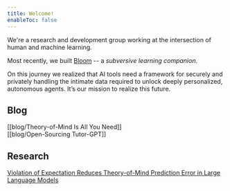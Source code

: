 ```yaml
---
title: Welcome!
enableToc: false
---
```


We're a research and development group working at the intersection of human and machine learning.  

Most recently, we built [Bloom](https://bloombot.ai) -- a *subversive learning companion*.

On this journey we realized that AI tools need a framework for securely and privately handling the intimate data required to unlock deeply personalized, autonomous agents. It’s our mission to realize this future. 

## Blog

[[blog/Theory-of-Mind Is All You Need]]  
[[blog/Open-Sourcing Tutor-GPT]]

## Research

[Violation of Expectation Reduces Theory-of-Mind Prediction Error in Large Language Models](https://arxiv.org/pdf/2310.06983.pdf)

